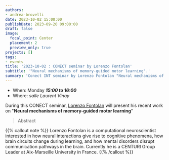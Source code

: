 ```yaml
---
authors:
- andrea-brovelli
date: 2023-10-02 15:00:00
publishDate: 2023-09-20 09:00:00
draft: false
image:
  focal_point: Center
  placement: 2
  preview_only: true
projects: []
tags:
- events
title: '2023-10-02 : CONECT seminar by Lorenzo Fontolan'
subtitle: '"Neural mechanisms of memory-guided motor learning".'
summary: 'Conect INT seminar by Lorenzo Fontolan "Neural mechanisms of memory-guided motor learning".'
---
```


* When: Monday ***15:00 to 16:00*** 
* Where: _salle Laurent Vinay_

During this CONECT seminar, [Lorenzo Fontolan](https://fontolanl.github.io/) will present his recent work on "**Neural mechanisms of memory-guided motor learning**"

> Abstract

{{% callout note %}}
Lorenzo Fontolan is a computational neuroscientist interested in how neural interactions give rise to cognitive phenomena, how brain circuits change during learning, and how mental disorders disrupt communication pathways in the brain. Currently he is a CENTURI Group Leader at Aix-Marseille University in France. {{% /callout %}}

